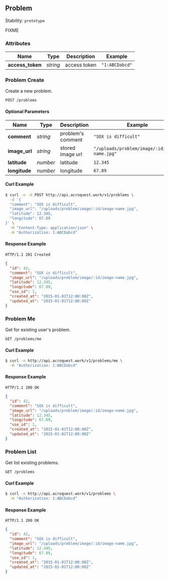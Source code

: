 
## <a name="resource-problem">Problem</a>

Stability: `prototype`

FIXME

### Attributes

| Name | Type | Description | Example |
| ------- | ------- | ------- | ------- |
| **access_token** | *string* | access token | `"1:ABCDabcd"` |

### <a name="link-POST-problem-/problems">Problem Create</a>

Create a new problem.

```
POST /problems
```

#### Optional Parameters

| Name | Type | Description | Example |
| ------- | ------- | ------- | ------- |
| **comment** | *string* | problem's comment | `"SOX is difficult"` |
| **image_url** | *string* | stored image url | `"/uploads/problem/image/:id/image-name.jpg"` |
| **latitude** | *number* | latitude | `12.345` |
| **longitude** | *number* | longitude | `67.89` |


#### Curl Example

```bash
$ curl -n -X POST http://api.acroquest.work/v1/problems \
  -d '{
  "comment": "SOX is difficult",
  "image_url": "/uploads/problem/image/:id/image-name.jpg",
  "latitude": 12.345,
  "longitude": 67.89
}' \
  -H "Content-Type: application/json" \
  -H "Authorization: 1:ABCDabcd"
```


#### Response Example

```
HTTP/1.1 201 Created
```

```json
{
  "id": 42,
  "comment": "SOX is difficult",
  "image_url": "/uploads/problem/image/:id/image-name.jpg",
  "latitude": 12.345,
  "longitude": 67.89,
  "use_id": 1,
  "created_at": "2015-01-01T12:00:00Z",
  "updated_at": "2015-01-01T12:00:00Z"
}
```

### <a name="link-GET-problem-/problems/me">Problem Me</a>

Get for existing user's problem.

```
GET /problems/me
```


#### Curl Example

```bash
$ curl -n http://api.acroquest.work/v1/problems/me \
  -H "Authorization: 1:ABCDabcd"
```


#### Response Example

```
HTTP/1.1 200 OK
```

```json
{
  "id": 42,
  "comment": "SOX is difficult",
  "image_url": "/uploads/problem/image/:id/image-name.jpg",
  "latitude": 12.345,
  "longitude": 67.89,
  "use_id": 1,
  "created_at": "2015-01-01T12:00:00Z",
  "updated_at": "2015-01-01T12:00:00Z"
}
```

### <a name="link-GET-problem-/problems">Problem List</a>

Get list existing problems.

```
GET /problems
```


#### Curl Example

```bash
$ curl -n http://api.acroquest.work/v1/problems \
  -H "Authorization: 1:ABCDabcd"
```


#### Response Example

```
HTTP/1.1 200 OK
```

```json
{
  "id": 42,
  "comment": "SOX is difficult",
  "image_url": "/uploads/problem/image/:id/image-name.jpg",
  "latitude": 12.345,
  "longitude": 67.89,
  "use_id": 1,
  "created_at": "2015-01-01T12:00:00Z",
  "updated_at": "2015-01-01T12:00:00Z"
}
```


